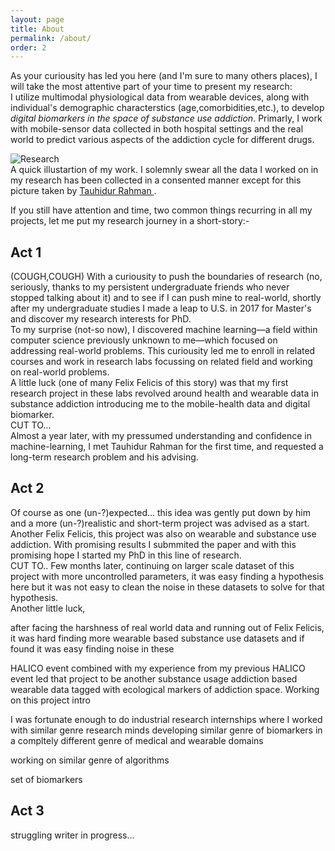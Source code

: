 ```yaml
---
layout: page
title: About
permalink: /about/
order: 2
---
```


As your curiousity has led you here (and I'm sure to many others places), I will take the most attentive part of your time to present my research:  
I utilize multimodal physiological data from wearable devices, along with individual's demographic characterstics (age,comorbidities,etc.), to develop *digital biomarkers in the space of substance use addiction*. Primarly, I work with mobile-sensor data collected in both hospital settings and the real world to predict various aspects of the addiction cycle for different drugs.

  <img src="{{ site.url }}/assets/about_work.png" alt="Research"/>
  <figcaption>A quick illustartion of my work. I solemnly swear all the data I worked on in my research has been collected in a consented manner except for this picture taken by <a href="https://www.tauhidurrahman.com/"> Tauhidur Rahman </a> .</figcaption>  

If you still have attention and time, two common things recurring in all my projects, let me put my research journey in a short-story:-  
## Act 1
(COUGH,COUGH) With a curiousity to push the boundaries of research (no, seriously, thanks to my persistent undergraduate friends who never stopped talking about it) and to see if I can push mine to real-world, shortly after my undergraduate studies I made a leap to U.S. in 2017 for Master's and discover my research interests for PhD.  
To my surprise (not-so now), I discovered machine learning—a field within computer science previously unknown to me—which focused on addressing real-world problems. This curiousity led me to enroll in related courses and work in research labs focussing on related field and working on real-world problems.  
A little luck (one of many Felix Felicis of this story) was that my first research project in these labs revolved around health and wearable data in substance addiction introducing me to the mobile-health data and digital biomarker.  
CUT TO...  
Almost a year later, with my pressumed understanding and confidence in machine-learning, I met Tauhidur Rahman for the first time, and requested a long-term research problem and his advising.

## Act 2
Of course as one (un-?)expected... this idea was gently put down by him and a more (un-?)realistic and short-term project was advised as a start. Another Felix Felicis, this project was also on wearable and substance use addiction. With promising results I submmited the paper and with this promising hope I started my PhD in this line of research.  
CUT TO..
Few months later, continuing on larger scale dataset of this project with more uncontrolled parameters, it was easy finding a hypothesis here but it was not easy to clean the noise in these datasets to solve for that hypothesis.  
Another little luck,



 after facing the harshness of real world data and running out of Felix Felicis, it was hard finding more wearable based substance use datasets and if found it was easy finding noise in these  


 HALICO event combined with my experience from my previous HALICO event led that project to be another substance usage addiction based wearable data tagged with ecological markers of addiction space. Working on this project intro

I was fortunate enough to do industrial research internships where I worked with similar genre research minds developing similar genre of biomarkers in a compltely different genre of medical and wearable domains   

 working on similar genre of algorithms 

 set of biomarkers 

## Act 3

struggling writer in progress...


<!--  limited knowledge but  know of accumulating 


With nothing but a little more than a year of  

 which is ac

( thanks to my friends who chose this route )



Thanks to many another amazing researchers in this community and advancement in the hardware of sensors 

I also worked 

## Act 2

## Act 3
I told I will tell a story, but it has to pause here as the ~~story~~ research is still going on .. 


My other passions include several things related to art, Skiing, -->



<!-- In my free I ~~like~~ used to play badminton,  check out places around me, play badminton, board games, and go on long drives in my free time. I started hiking actively last year ([my list](https://www.alltrails.com/members/bhanu-gullapalli/completed)). At present, I am trying to learn more about stars. -->

<!-- .

Hi, I'm Bhanu Teja Gullapalli; thanks for visiting my website. I am a sixth-year Ph.D. student in the Halıcıoğlu Data Science Institute at the University of California San Diego advised by   [Tauhidur Rahman](http://www.tauhidurrahman.com/).

As a member of [Mosaic Lab](http://mosaic.cs.umass.edu/), I focus on machine learning and ubiquitous technologies in the medical domain. I am primarily interested in developing machine learning algorithms that understand the time-series physiological signals collected from wearable devices to predict and explain various behavioral variables associated with substance usage and addiction. 

In the past, I have worked as a research intern at [Samsung Digital Health Lab](https://www.sra.samsung.com/digital-health/). I joined the University of Massachusetts Amherst as a Master's student in 2017 and moved to MS/Ph.D. track in 2018. After spending four wonderful years there, I transferred to the University of California San Diego. I did my undergrad at the Indian Institute of Technology -Guwahati (IITG), where I completed my thesis under the supervision of [Samit Bhattacharya](http://www.iitg.ac.in/samit/) and [Benny George](https://www.iitg.ac.in/ben/). 

I like to check out places around me, play badminton, board games, and go on long drives in my free time. I started hiking actively last year ([my list](https://www.alltrails.com/members/bhanu-gullapalli/completed)). At present, I am trying to learn more about stars.

If you still have any attenti -->